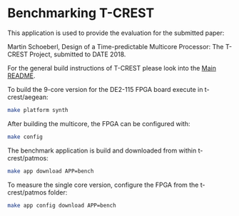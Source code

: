 # Benchmarking T-CREST

This application is used to provide the evaluation for the submitted paper:

Martin Schoeberl, Design of a Time-predictable Multicore Processor:
The T-CREST Project, submitted to DATE 2018.

For the general build instructions of T-CREST please look into the
[Main README](../../../README.md).

To build the 9-core version for the DE2-115 FPGA board execute in t-crest/aegean:
```bash
make platform synth
```

After building the multicore, the FPGA can be configured with:
```bash
make config
```

The benchmark application is build and downloaded from within t-crest/patmos:
```bash
make app download APP=bench
```

To measure the single core version, configure the FPGA from the t-crest/patmos
folder:
```bash
make app config download APP=bench
```